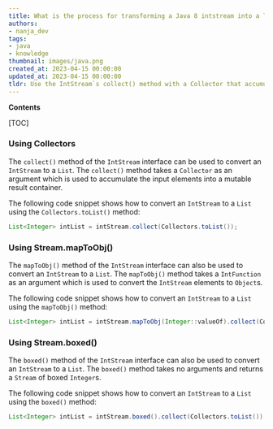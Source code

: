```yaml
---
title: What is the process for transforming a Java 8 intstream into a list?
authors:
- nanja_dev
tags:
- java
- knowledge
thumbnail: images/java.png
created_at: 2023-04-15 00:00:00
updated_at: 2023-04-15 00:00:00
tldr: Use the IntStream`s collect() method with a Collector that accumulates the elements into a List.
---
```


**Contents**

[TOC]

### Using Collectors

The `collect()` method of the `IntStream` interface can be used to convert an `IntStream` to a `List`. The `collect()` method takes a `Collector` as an argument which is used to accumulate the input elements into a mutable result container.

The following code snippet shows how to convert an `IntStream` to a `List` using the `Collectors.toList()` method:

```java
List<Integer> intList = intStream.collect(Collectors.toList());
```

### Using Stream.mapToObj()

The `mapToObj()` method of the `IntStream` interface can also be used to convert an `IntStream` to a `List`. The `mapToObj()` method takes a `IntFunction` as an argument which is used to convert the `IntStream` elements to `Object`s.

The following code snippet shows how to convert an `IntStream` to a `List` using the `mapToObj()` method:

```java
List<Integer> intList = intStream.mapToObj(Integer::valueOf).collect(Collectors.toList());
```

### Using Stream.boxed()

The `boxed()` method of the `IntStream` interface can also be used to convert an `IntStream` to a `List`. The `boxed()` method takes no arguments and returns a `Stream` of boxed `Integer`s.

The following code snippet shows how to convert an `IntStream` to a `List` using the `boxed()` method:

```java
List<Integer> intList = intStream.boxed().collect(Collectors.toList());
```
